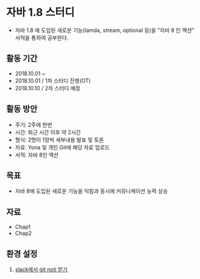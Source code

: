 # 자바 1.8 스터디 
- 자바 1.8 에 도입된 새로운 기능(lamda, stream, optional 등)을 "자바 8 인 액션" 서적을 통하여 공부한다.

## 활동 기간
- 2018.10.01 ~ 
- 2018.10.01 / 1차 스터디 진행(OT)
- 2018.10.10 / 2차 스터디 예정

## 활동 방안
- 주기: 2주에 한번
- 시간: 퇴근 시간 이후 약 2시간
- 형식: 2명이 1장씩 세부내용 발표 및 토론
- 자료: Yona 및 개인 Git에 해당 자료 업로드
- 서적: 자바 8인 액션

## 목표
- 자바 8에 도입된 새로운 기능을 익힘과 동시에 커뮤니케이션 능력 상승

## 자료
- Chap1
- Chap2


## 환경 설정
1. [slack에서 git noti 받기](https://github.com/Devfarm-study/Java-in-action-1.8/wiki/Slack%EA%B3%BC-Github-%EC%97%B0%EB%8F%99)
